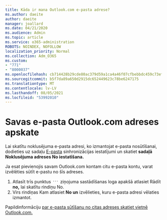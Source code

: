 ```yaml
---
title: Kāda ir mana Outlook.com e-pasta adrese?
ms.author: daeite
author: daeite
manager: joallard
ms.date: 04/21/2020
ms.audience: Admin
ms.topic: article
ms.service: o365-administration
ROBOTS: NOINDEX, NOFOLLOW
localization_priority: Normal
ms.collection: Adm_O365
ms.custom:
- "771"
- "8000037"
ms.openlocfilehash: cb714428b29cde80ac379d59a1ca4a46f07cfbebbdc459c73ef100b7a17a72b7
ms.sourcegitcommit: b5f7da89a650d2915dc652449623c78be6247175
ms.translationtype: MT
ms.contentlocale: lv-LV
ms.lasthandoff: 08/05/2021
ms.locfileid: "53992010"
---
```

# <a name="see-your-own-outlookcom-email-address"></a>Savas e-pasta Outlook.com adreses apskate

Lai skatītu noklusējuma e-pasta adresi, ko izmantojat e-pasta nosūtīšanai, dodieties uz sadaļu [E-pasta](https://outlook.live.com/mail/options/mail/accounts) sinhronizācijas iestatījumi un skatiet **sadaļā Noklusējuma adreses No iestatīšana.**

Ja esat pievienojis savam Outlook.com kontam citu e-pasta kontu, varat izvēlēties sūtīt e-pastu no šīs adreses.

1. Atlasīt trīs punktus <img src='data:image/png;base64,iVBORw0KGgoAAAANSUhEUgAAABYAAAAPCAYAAADgbT9oAAAACXBIWXMAAA7EAAAOxAGVKw4bAAAAB3RJTUUH4wYLFhkF94QzeAAAAAd0RVh0QXV0aG9yAKmuzEgAAAAMdEVYdERlc2NyaXB0aW9uABMJISMAAAAKdEVYdENvcHlyaWdodACsD8w6AAAADnRFWHRDcmVhdGlvbiB0aW1lADX3DwkAAAAJdEVYdFNvZnR3YXJlAF1w/zoAAAALdEVYdERpc2NsYWltZXIAt8C0jwAAAAh0RVh0V2FybmluZwDAG+aHAAAAB3RFWHRTb3VyY2UA9f+D6wAAAAh0RVh0Q29tbWVudAD2zJa/AAAABnRFWHRUaXRsZQCo7tInAAAAL0lEQVQ4jWP8////fwYaACZaGDpq8HAzuKGhnqGhoR5DIaniNHMx42gGGTUYAwAAw6QRD6XFR1wAAAAASUVORK5CYII=' />
 ziņojuma sastādīšanas loga apakšā atlasiet Rādīt **no,** lai skatītu rindiņu No.
2. Virs rindiņas Kam atlasiet **No un** izvēlieties, kuru e-pasta adresi vēlaties izmantot.

Papildinformāciju [par e-pasta sūtīšanu no citas adreses skatiet vietnē Outlook.com.](https://support.office.com/article/ccba89cb-141c-4a36-8c56-6d16a8556d2e?wt.mc_id=Office_Outlook_com_Alchemy)